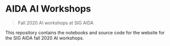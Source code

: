 # AIDA AI Workshops
> Fall 2020 AI workshops at SIG AIDA


This repository contains the notebooks and source code for the website for the SIG AIDA fall 2020 AI workshops.
